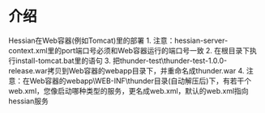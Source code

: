 # 介绍
Hessian在Web容器(例如Tomcat)里的部署
    1. 注意：hessian-server-context.xml里的port端口号必须和Web容器运行的端口号一致
    2. 在根目录下执行install-tomcat.bat里的语句
    3. 把thunder-test\thunder-test-1.0.0-release.war拷贝到Web容器的webapp目录下，并重命名成thunder.war
    4. 注意：在Web容器的webapp\WEB-INF\thunder目录(自动解压后)下，有若干个web.xml，您像启动哪种类型的服务，更名成web.xml，默认的web.xml指向hessian服务